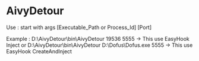 # AivyDetour

Use : start with args 
[Executable_Path or Process_Id] [Port]

Example : 
D:\AivyDetour\bin\AivyDetour 19536 5555 -> This use EasyHook Inject
or
D:\AivyDetour\bin\AivyDetour D:\Dofus\Dofus.exe 5555 -> This use EasyHook CreateAndInject
